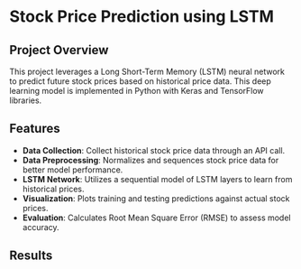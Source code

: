 # Stock Price Prediction using LSTM

## Project Overview
This project leverages a Long Short-Term Memory (LSTM) neural network to predict future stock prices based on historical price data. This deep learning model is implemented in Python with Keras and TensorFlow libraries.

## Features
- **Data Collection**: Collect historical stock price data through an API call.
- **Data Preprocessing**: Normalizes and sequences stock price data for better model performance.
- **LSTM Network**: Utilizes a sequential model of LSTM layers to learn from historical prices.
- **Visualization**: Plots training and testing predictions against actual stock prices.
- **Evaluation**: Calculates Root Mean Square Error (RMSE) to assess model accuracy.

## Results

